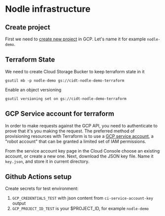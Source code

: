 # Nodle infrastructure

## Create project

First we need to [create new project](https://cloud.google.com/resource-manager/docs/creating-managing-projects#console) 
in GCP. Let's name it for example `nodle-demo`.

## Terraform State

We need to create Cloud Storage Bucker to keep terraform state in it

```
gsutil mb -p nodle-demo gs://cidt-nodle-demo-terraform
```

Enable an object versioning

```
gsutil versioning set on gs://cidt-nodle-demo-terraform
```


## GCP Service account for terraform

In order to make requests against the GCP API, you need to authenticate to prove 
that it's you making the request. The preferred method of provisioning resources 
with Terraform is to use a [GCP service account](https://cloud.google.com/docs/authentication/getting-started), 
a "robot account" that can be granted a limited set of IAM permissions.

From the service account key page in the Cloud Console choose an existing account,
or create a new one. Next, download the JSON key file. Name it `key.json`, and store it in current directory.


## Github Actions setup

Create secrets for test environment:
1. `GCP_CREDENTIALS_TEST` with json content from `ci-service-account-key` output
2. `GCP_PROJECT_ID_TEST` is your $PROJECT_ID, for example `nodle-demo`